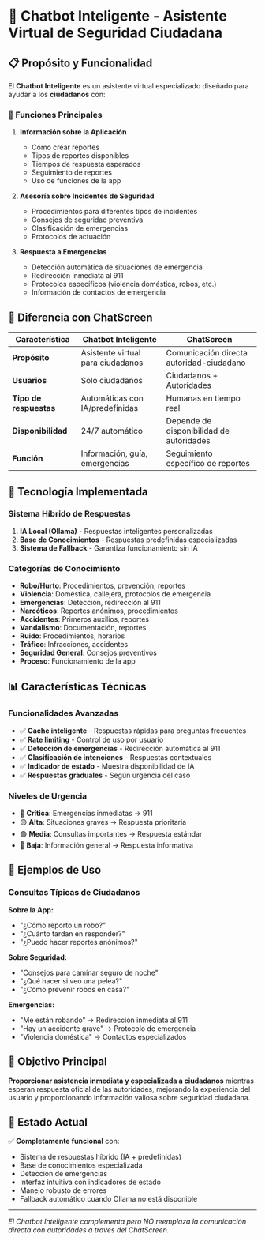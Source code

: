# 🤖 Chatbot Inteligente - Asistente Virtual de Seguridad Ciudadana

## 📋 Propósito y Funcionalidad

El **Chatbot Inteligente** es un asistente virtual especializado diseñado para ayudar a los **ciudadanos** con:

### 🎯 Funciones Principales

1. **Información sobre la Aplicación**
   - Cómo crear reportes
   - Tipos de reportes disponibles
   - Tiempos de respuesta esperados
   - Seguimiento de reportes
   - Uso de funciones de la app

2. **Asesoría sobre Incidentes de Seguridad**
   - Procedimientos para diferentes tipos de incidentes
   - Consejos de seguridad preventiva
   - Clasificación de emergencias
   - Protocolos de actuación

3. **Respuesta a Emergencias**
   - Detección automática de situaciones de emergencia
   - Redirección inmediata al 911
   - Protocolos específicos (violencia doméstica, robos, etc.)
   - Información de contactos de emergencia

## 🔄 Diferencia con ChatScreen

| Característica | Chatbot Inteligente | ChatScreen |
|---|---|---|
| **Propósito** | Asistente virtual para ciudadanos | Comunicación directa autoridad-ciudadano |
| **Usuarios** | Solo ciudadanos | Ciudadanos + Autoridades |
| **Tipo de respuestas** | Automáticas con IA/predefinidas | Humanas en tiempo real |
| **Disponibilidad** | 24/7 automático | Depende de disponibilidad de autoridades |
| **Función** | Información, guía, emergencias | Seguimiento específico de reportes |

## 🧠 Tecnología Implementada

### Sistema Híbrido de Respuestas

1. **IA Local (Ollama)** - Respuestas inteligentes personalizadas
2. **Base de Conocimientos** - Respuestas predefinidas especializadas
3. **Sistema de Fallback** - Garantiza funcionamiento sin IA

### Categorías de Conocimiento

- **Robo/Hurto**: Procedimientos, prevención, reportes
- **Violencia**: Doméstica, callejera, protocolos de emergencia
- **Emergencias**: Detección, redirección al 911
- **Narcóticos**: Reportes anónimos, procedimientos
- **Accidentes**: Primeros auxilios, reportes
- **Vandalismo**: Documentación, reportes
- **Ruido**: Procedimientos, horarios
- **Tráfico**: Infracciones, accidentes
- **Seguridad General**: Consejos preventivos
- **Proceso**: Funcionamiento de la app

## 📊 Características Técnicas

### Funcionalidades Avanzadas

- ✅ **Cache inteligente** - Respuestas rápidas para preguntas frecuentes
- ✅ **Rate limiting** - Control de uso por usuario
- ✅ **Detección de emergencias** - Redirección automática al 911
- ✅ **Clasificación de intenciones** - Respuestas contextuales
- ✅ **Indicador de estado** - Muestra disponibilidad de IA
- ✅ **Respuestas graduales** - Según urgencia del caso

### Niveles de Urgencia

- 🔴 **Crítica**: Emergencias inmediatas → 911
- 🟡 **Alta**: Situaciones graves → Respuesta prioritaria
- 🟢 **Media**: Consultas importantes → Respuesta estándar
- 🔵 **Baja**: Información general → Respuesta informativa

## 💬 Ejemplos de Uso

### Consultas Típicas de Ciudadanos

**Sobre la App:**
- "¿Cómo reporto un robo?"
- "¿Cuánto tardan en responder?"
- "¿Puedo hacer reportes anónimos?"

**Sobre Seguridad:**
- "Consejos para caminar seguro de noche"
- "¿Qué hacer si veo una pelea?"
- "¿Cómo prevenir robos en casa?"

**Emergencias:**
- "Me están robando" → Redirección inmediata al 911
- "Hay un accidente grave" → Protocolo de emergencia
- "Violencia doméstica" → Contactos especializados

## 🎯 Objetivo Principal

**Proporcionar asistencia inmediata y especializada a ciudadanos** mientras esperan respuesta oficial de las autoridades, mejorando la experiencia del usuario y proporcionando información valiosa sobre seguridad ciudadana.

## 🔧 Estado Actual

✅ **Completamente funcional** con:
- Sistema de respuestas híbrido (IA + predefinidas)
- Base de conocimientos especializada
- Detección de emergencias
- Interfaz intuitiva con indicadores de estado
- Manejo robusto de errores
- Fallback automático cuando Ollama no está disponible

---

*El Chatbot Inteligente complementa pero NO reemplaza la comunicación directa con autoridades a través del ChatScreen.*